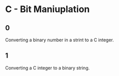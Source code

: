 # C - Bit Maniuplation

## 0
Converting a binary number in a strint to a C integer.

## 1
Converting a C integer to a binary string.
